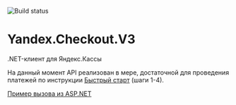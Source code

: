 ![Build status](https://ci.appveyor.com/api/projects/status/80n6r6lbn2c7p34o?svg=true)


# Yandex.Checkout.V3

.NET-клиент для Яндекс.Кассы

На данный момент API реализован в мере, достаточной для проведения платежей по инструкции [Быстрый старт](https://kassa.yandex.ru/docs/guides/#bystryj-start) (шаги 1-4). 

[Пример вызова из ASP.NET](https://github.com/morpher-ru/Yandex.Checkout.V3/blob/master/TestPageAPI/ycheckout.aspx.cs)
